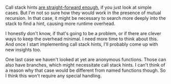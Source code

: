 Call stack hints [are straight-forward enough](/daily/2024-08-30), if you just
look at simple cases. But I'm not so sure how they would work in the presence of
mutual recursion. In that case, it might be necessary to search more deeply into
the stack to find a hint, causing more runtime overhead.

I honestly don't know, if that's going to be a problem, or if there are clever
ways to keep the overhead minimal. I need more time to think about this. And
once I start implementing call stack hints, I'll probably come up with new
insights too.

One last case we haven't looked at yet are anonymous functions. Those can also
have branches, which might necessitate call stack hints. I can't think of a
reason why that case would be different from named functions though. So I think
this won't require any special handling.
